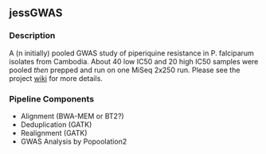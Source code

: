## jessGWAS

### Description
A (n initially) pooled GWAS study of piperiquine resistance in P. falciparum isolates from Cambodia. About 40 low IC50 and 20 high IC50 samples were pooled _then_ prepped and run on one MiSeq 2x250 run. Please see the project [wiki](https://github.com/christianparobek/jessGWAS/wiki) for more details.

### Pipeline Components
* Alignment (BWA-MEM or BT2?)
* Deduplication (GATK)
* Realignment (GATK)
* GWAS Analysis by Popoolation2


